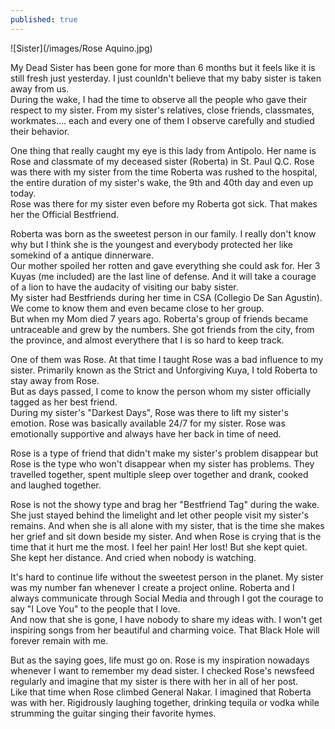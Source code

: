 ```yaml
---
published: true
---
```

![Sister](/images/Rose Aquino.jpg)

My Dead Sister has been gone for more than 6 months but it feels like it is still fresh just yesterday. I just counldn't believe that my baby sister is taken away from us.   
During the wake, I had the time to observe all the people who gave their respect to my sister. From my sister's relatives, close friends, classmates, workmates.... each and every one of them I observe carefully and studied their behavior.

One thing that really caught my eye is this lady from Antipolo. Her name is Rose and classmate of my deceased sister (Roberta) in St. Paul Q.C. Rose was there with my sister from the time Roberta was rushed to the hospital, the entire duration of my sister's wake, the 9th and 40th day and even up today.   
Rose was there for my sister even before my Roberta got sick. That makes her the Official Bestfriend.

Roberta was born as the sweetest person in our family. I really don't know why but I think she is the youngest and everybody protected her like somekind of a antique dinnerware.   
Our mother spoiled her rotten and gave everything she could ask for. Her 3 Kuyas (me included) are the last line of defense. And it will take a courage of a lion to have the audacity of visiting our baby sister.   
My sister had Bestfriends during her time in CSA (Collegio De San Agustin). We come to know them and even became close to her group.   
But when my Mom died 7 years ago. Roberta's group of friends became untraceable and grew by the numbers. She got friends from the city, from the province, and almost everythere that I is so hard to  keep track.

One of them was Rose. At that time I taught Rose was a bad influence to my sister. Primarily known as the Strict and Unforgiving Kuya, I told Roberta to stay away from Rose.   
But as days passed, I come to know the person whom my sister officially tagged as her best friend.   
During my sister's "Darkest Days", Rose was there to lift my sister's emotion. Rose was basically available 24/7 for my sister. Rose was emotionally supportive and always have her back in time of need.

Rose is a type of friend that didn't make my sister's problem disappear but Rose is the type who won't disappear when my sister has problems. They travelled together, spent multiple sleep over together and drank, cooked and laughed together. 

Rose is not the showy type and brag her "Bestfriend Tag" during the wake. She just stayed behind the limelight and let other people visit my sister's remains. And when she is all alone with my sister, that is the time she makes her grief and sit down beside my sister.
And when Rose is crying that is the time that it hurt me the most. I feel her pain! Her lost! But she kept quiet. She kept her distance. And cried when nobody is watching.

It's hard to continue life without the sweetest person in the planet. My sister was my number fan whenever I create a project online. Roberta and I always communicate through Social Media and through I got the courage to say "I Love You" to the people that I love.   
And now that she is gone, I have nobody to share my ideas with. I won't get inspiring songs from her beautiful and charming voice. That Black Hole will forever remain with me. 

But as the saying goes, life must go on. Rose is my inspiration nowadays whenever I want to remember my dead sister. I checked Rose's newsfeed regularly and imagine that my sister is there with her in all of her post.   
Like that time when Rose climbed General Nakar. I imagined that Roberta was with her. Rigidrously laughing together, drinking tequila or vodka while strumming the guitar singing their favorite hymes.  